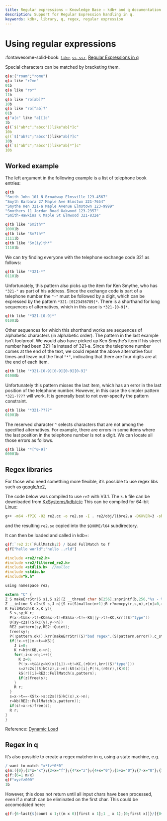 ```yaml
---
title: Regular expressions – Knowledge Base – kdb+ and q documentation
description: Support for Regular Expression handling in q.
keywords: kdb+, library, q, regex, regular expression
---
```

# Using regular expressions


:fontawesome-solid-book:
[`like`](../ref/like.md),
[`ss`, `ssr`](../ref/ss.md), 
[Regular Expressions in q](../basics/regex.md)



Special characters can be matched by bracketing them.

```q
q)a:("roam";"rome")
q)a like "r?me"
01b
q)a like "ro*"
11b
q)a like "ro[ab]?"
10b
q)a like "ro[^ab]?"
01b
q)"a[c" like "a[[]c"
1b
q)(`$("ab*c";"abcc"))like"ab[*]c"
10b
q)(`$("ab?c";"abcc"))like"ab[?]c"
10b
q)(`$("ab^c";"abcc"))like"ab[*^]c"
10b
```


## Worked example

The left argument in the following example is a list of telephone book entries:

```q
q)tb
"Smith John 101 N Broadway Elmsville 123-4567"
"Smyth Barbara 27 Maple Ave Elmstwn 321-7654"
"Smythe Ken 321-a Maple Avenue Elmstown 123-9999"
"Smothers 11 Jordan Road Oakwood 123-2357"
"Smith-Hawkins K Maple St Elmwood 321-832e"

q)tb like "Smith*"
10001b
q)tb like "Sm?th*"
11111b
q)tb like "Sm[iy]th*"
11101b
```

We can try finding everyone with the telephone exchange code 321 as follows:

```q
q)tb like "*321-*"
01101b
```

Unfortunately, this pattern also picks up the item for Ken Smythe, who has `"321-"` as part of his address. Since the exchange code is part of a telephone number the `"-"` must be followed by a digit, which can be expressed by the pattern `*321-[0123456789]*`. There is a shorthand for long sequences of alternatives, which in this case is `*321-[0-9]*`.

```q
q)tb like "*321-[0-9]*"
01001b
```

Other sequences for which this shorthand works are sequences of alphabetic characters (in alphabetic order). The pattern in the last example isn’t foolproof. We would also have picked up Ken Smythe’s item if his street number had been 321-1a instead of 321-a. Since the telephone number comes at the end of the text, we could repeat the above alternative four times and leave out the final `"*"`, indicating that there are four digits are at the end of each item.

```q
q)tb like "*321-[0-9][0-9][0-9][0-9]"
01000b
```

Unfortunately this pattern misses the last item, which has an error in the last position of the telephone number. However, in this case the simpler pattern `*321-????` will work. It is generally best to not over-specify the pattern constraint.

```q
q)tb like "*321-????"
01001b
```

The reserved character `^` selects characters that are not among the specified alternatives. For example, there are errors in some items where the last position in the telephone number is not a digit. We can locate all those errors as follows.

```q
q)tb like "*[^0-9]"
00001b
```



## Regex libraries

For those who need something more flexible, it’s possible to use regex libs such as 
<i class="fab fa-github"></i> 
[google/re2](https://github.com/google/re2), 

The code below was compiled to use `re2` with V3.1. The `k.h` file can be downloaded from 
<i class="fab fa-github"></i> 
[KxSystems/kdb/c/c](https://github.com/KxSystems/kdb/tree/master/c/c) 
This can be compiled for 64-bit Linux:

```bash
g++ -m64 -fPIC -O2 re2.cc -o re2.so -I . re2/obj/libre2.a -DKXVER=3 -shared -static
```

and the resulting `re2.so` copied into the `$QHOME/l64` subdirectory.

It can then be loaded and called in kdb+:

```q
q)f:`re2 2:(`FullMatch;2) / bind FullMatch to f
q)f["hello world";"hello ..rld"]
```

```c
#include <re2/re2.h>
#include <re2/filtered_re2.h>
#include <stdlib.h>  //malloc
#include <stdio.h>
#include"k.h"

using namespace re2;

extern "C" {
Z S makeErrStr(S s1,S s2){Z __thread char b[256];snprintf(b,256,"%s - %s",s1,s2);R b;}
Z __inline S c2s(S s,J n){S r=(S)malloc(n+1);R r?memcpy(r,s,n),r[n]=0,r:(S)krr((S)"wsfull (re2)");}
K FullMatch(K x,K y){
  S s,sy;K r;
  P(x->t&&x->t!=KC&&x->t!=KS&&x->t!=-KS||y->t!=KC,krr((S)"type"))
  U(sy=c2s((S)kC(y),y->n))
  RE2 pattern(sy,RE2::Quiet);
  free(sy);
  P(!pattern.ok(),krr(makeErrStr((S)"bad regex",(S)pattern.error().c_str())))
  if(!x->t||x->t==KS){
    J i=0;
    K r=ktn(KB,x->n);
    for(;i<x->n;i++){
      K z=0;
      P(!x->t&&(z=kK(x)[i])->t!=KC,(r0(r),krr((S)"type")))
      s=z?c2s((S)kC(z),z->n):kS(x)[i];P(!s,(r0(r),(K)0))
      kG(r)[i]=RE2::FullMatch(s,pattern);
      if(z)free(s);
    }
    R r;
  }
  s=x->t==-KS?x->s:c2s((S)kC(x),x->n);
  r=kb(RE2::FullMatch(s,pattern));
  if(s!=x->s)free(s);
  R r;
}
}
```

<!-- NOT RESPONDING 2019.09.02 
Another library which has been loaded into kdb+ is <http://q.o.potam.us/?p=pcre> although you will need to test whether it works with your current version of kdb+. 
-->

<i class="far fa-hand-point-right"></i>
Reference: [Dynamic Load](../ref/dynamic-load.md)


## Regex in q

It’s also possible to create a regex matcher in q, using a state machine, e.g.

```q
/ want to match "x*fz*0*0"
q)m:({0};{2*x="x"};{2+x="f"};{4*x="z"};{4+x="0"};{5+x="0"};{7-x="0"};{7-x="0"})
q)f:{6=1 m/x}
q)f"xyzfz000"
1b
```

However, this does not return until all input chars have been processed, even if a match can be eliminated on the first char. This could be accomodated here:

```q
q)f:{6~last{$[count x 1;((m x 0)[first x 1];1 _ x 1);(0;first x)]}/[{0<x 0};(1;x)]}
```
